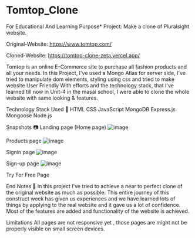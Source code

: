 # Tomtop_Clone

For Educational And Learning Purpose*
Project: Make a clone of Pluralsight website.

Original-Website: https://www.tomtop.com/

Cloned-Website: https://tomtop-clone-zeta.vercel.app/

Tomtop is an online E-Commerce site to purchase all fashion products and all your needs.
In this Project, I've used a Mongo Atlas for server side, I've tried to manipulate dom elements, styling using css and tried to make website User Friendly With efforts and the technology stack, that I've learned till now in Unit-4 in the masai school, I were able to clone the whole website with same looking & features.


Technology Stack Used 🌟
HTML
CSS
JavaScript
MongoDB
Express.js
Mongoose
Node.js

Snapshots 📷
Landing page (Home page)
![image](https://user-images.githubusercontent.com/91587419/169701553-1340a5e6-8208-46c4-ab82-c6ac6a6f8037.png)

Products page
![image](https://user-images.githubusercontent.com/91587419/169701587-2046afdf-02a9-4316-a3b5-09804f66e0ab.png)

Signin page
![image](https://user-images.githubusercontent.com/91587419/169701606-b331313d-6d2d-4de5-93a8-190b79732e9f.png)

Sign-up page
![image](https://user-images.githubusercontent.com/91587419/169701613-80ffe681-72d0-4ab6-afbb-d0494ee35f9c.png)

Try For Free Page

<!-- How to run the Project
Open pages directory.
Open index.html using live server. -->
End Notes 📑
In this project I've tried to achieve a near to perfect clone of the original website as much as possible. This entire journey of this construct week has given us experiences and we have learned lots of things by applying to the real website and it gave us a lot of confidence. Most of the features are added and functionality of the website is achieved.

Limitations
All pages are not responsive yet , those pages are might not be properly visible on small screen devices.
